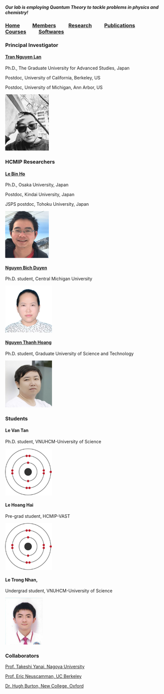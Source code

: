 **_Our lab is employing Quantum Theory to tackle problems in physics and chemistry!_**
  
### [Home](index.md)<img src="test_space.png" width="40" height="1">[**Members**](members.md)<img src="test_space.png" width="40" height="1">[Research](research.md)<img src="test_space.png" width="40" height="1">[Publications](Publications)<img src="test_space.png" width="40" height="1">[Courses](courses.md)<img src="test_space.png" width="40" height="1">[Softwares](softwares.md)

### **Principal Investigator**
#### [Tran Nguyen Lan](LanTran_CV_0421.pdf)
Ph.D., The Graduate University for Advanced Studies, Japan

Postdoc, University of California, Berkeley, US

Postdoc, University of Michigan, Ann Arbor, US


<img src="Lan2.jpg" width="140" height="180">

### **HCMIP Researchers**
#### [Le Bin Ho](DrLeBinHo-CV.pdf)
Ph.D., Osaka University, Japan

Postdoc, Kindai University, Japan

JSPS postdoc, Tohoku University, Japan

<img src="BinHo.jpg" width="140" height="150">

#### [Nguyen Bich Duyen](NguyenBichDuyen-EN.pdf)

Ph.D. student, Central Michigan University

<img src="Duyen.jpg" width="150" height="150">

#### [Nguyen Thanh Hoang](NguyenThanhHoang-CV.pdf)

Ph.D. student, Graduate University of Science and Technology

<img src="Hoang.jpg" width="150" height="150">

### **Students**

#### Le Van Tan

Ph.D. student, VNUHCM-University of Science

<img src="Tan2.jpg" width="150" height="150">

#### Le Hoang Hai 

Pre-grad student, HCMIP-VAST

<img src="Hai2.jpg" width="150" height="150">

#### Le Trong Nhan, 

Undergrad student, VNUHCM-University of Science

<img src="Nhan.jpg" width="120" height="150">
  
### **Collaborators**
  [Prof. Takeshi Yanai, Nagoya University](https://www.iaqms.org/members/yanai.php)

  [Prof. Eric Neuscamman, UC Berkeley](https://neuscammanlab.com/)

  [Dr. Hugh Burton, New College, Oxford](https://www.hughburton.com/)
